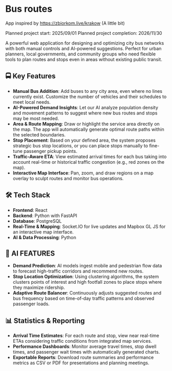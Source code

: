 # Bus routes

App inspired by https://zbiorkom.live/krakow (A little bit)

Planned project start: 2025/09/01
Planned project completion: 2026/11/30

A powerful web application for designing and optimizing city bus networks with both manual controls and AI-powered suggestions. Perfect for urban planners, local governments, and community groups who need flexible tools to plan routes and stops even in areas without existing public transit.


## 🚍 Key Features

- **Manual Bus Addition**: Add buses to any city area, even where no lines currently exist. Customize the number of vehicles and their schedules to meet local needs.
- **AI-Powered Demand Insights**: Let our AI analyze population density and movement patterns to suggest where new bus routes and stops may be most needed.
- **Area & Route Mapping**: Draw or highlight the service area directly on the map. The app will automatically generate optimal route paths within the selected boundaries.
- **Stop Placement**: Based on your defined area, the system proposes strategic bus stop locations, or you can place stops manually to fine-tune passenger pickup points.
- **Traffic-Aware ETA**: View estimated arrival times for each bus taking into account real-time or historical traffic congestion (e.g., red zones on the map).
- **Interactive Map Interface**: Pan, zoom, and draw regions on a map overlay to sculpt routes and monitor bus operations.

## 🛠 Tech Stack

- **Frontend**: React
- **Backend**: Python with FastAPI
- **Database**: PostgreSQL
- **Real-Time & Mapping**: Socket.IO for live updates and Mapbox GL JS for an interactive map interface.  
- **AI & Data Processing**: Python

## 🤖 AI FEATURES

- **Demand Prediction**: AI models ingest mobile and pedestrian flow data to forecast high-traffic corridors and recommend new routes.
- **Stop Location Optimization**: Using clustering algorithms, the system clusters points of interest and high footfall zones to place stops where they maximize ridership.
- **Adaptive Route Balancer**: Continuously adjusts suggested routes and bus frequency based on time-of-day traffic patterns and observed passenger loads.

## 📊 Statistics & Reporting

- **Arrival Time Estimates**: For each route and stop, view near real-time ETAs considering traffic conditions from integrated map services.
- **Performance Dashboards**: Monitor average travel times, stop dwell times, and passenger wait times with automatically generated charts.
- **Exportable Reports**: Download route summaries and performance metrics as CSV or PDF for presentations and planning meetings.
